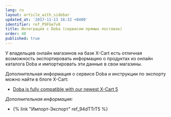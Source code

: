 ```yaml
---
lang: ru
layout: article_with_sidebar
updated_at: '2017-11-13 16:32 +0400'
identifier: ref_P9FGe7v8
title: Интеграция с Doba (сервисом прямых поставок)
order: 40
published: true
---
```

У владельцев онлайн магазинов на базе X-Cart есть отличная возможность экспортировать информацию о продуктах из онлайн каталога Doba и импортировать эти данные в свои магазины.

Дополнительная информация о сервисе Doba и инструкции по экспорту можно найти в блоге X-Cart:

*   [Doba is fully compatible with our newest X-Cart 5](http://blog.x-cart.com/doba-compatible-with-xcart-5.html)

_Дополнительная информация:_

*   {% link "Импорт-Экспорт" ref_94dTTrT5 %}
